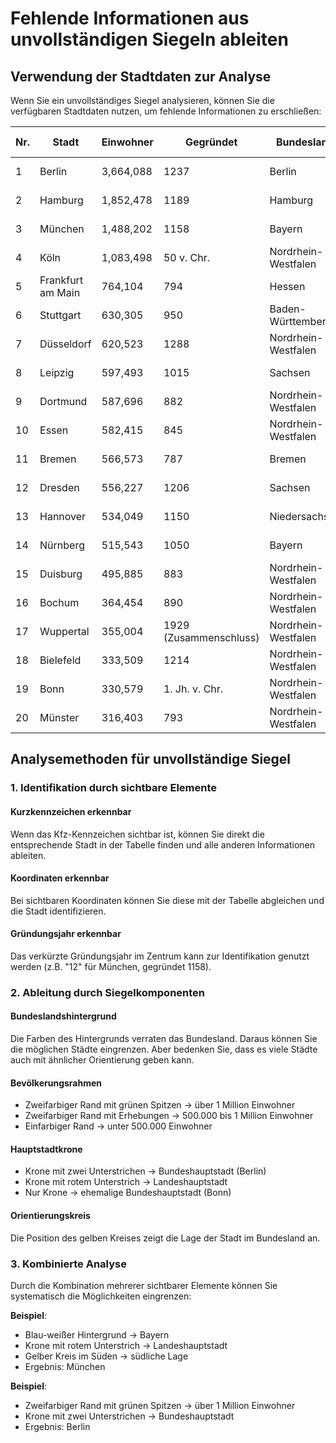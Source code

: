 # Fehlende Informationen aus unvollständigen Siegeln ableiten

## Verwendung der Stadtdaten zur Analyse

Wenn Sie ein unvollständiges Siegel analysieren, können Sie die verfügbaren Stadtdaten nutzen, um fehlende Informationen zu erschließen:

| Nr. | Stadt              | Einwohner  | Gegründet          | Bundesland             | Lage im Bundesland | Hauptstadtstatus        | Kennzeichen | Koordinaten (Präzise)  |
| --- | ----------------- | ---------- | ------------------ | ---------------------- | ----------------- | ----------------------- | ----------- | ---------------------- |
| 1   | Berlin            | 3,664,088  | 1237               | Berlin                 | -                 | Bundes- & Landeshauptstadt | B           | 52.5170° N, 13.3889° E |
| 2   | Hamburg           | 1,852,478  | 1189               | Hamburg                | -                 | Landeshauptstadt           | HH          | 53.5511° N, 9.9937° E  |
| 3   | München           | 1,488,202  | 1158               | Bayern                 | Süd               | Landeshauptstadt           | M           | 48.1371° N, 11.5755° E |
| 4   | Köln              | 1,083,498  | 50 v. Chr.         | Nordrhein-Westfalen    | West              |                         | K           | 50.9352° N, 6.9531° E  |
| 5   | Frankfurt am Main | 764,104    | 794                | Hessen                 | Südwest           |                         | F           | 50.1109° N, 8.6821° E  |
| 6   | Stuttgart         | 630,305    | 950                | Baden-Württemberg      | Zentral           | Landeshauptstadt           | S           | 48.7833° N, 9.1833° E  |
| 7   | Düsseldorf        | 620,523    | 1288               | Nordrhein-Westfalen    | West              | Landeshauptstadt           | D           | 51.2217° N, 6.7762° E  |
| 8   | Leipzig           | 597,493    | 1015               | Sachsen                | Nordwest          |                         | L           | 51.3402° N, 12.3601° E |
| 9   | Dortmund          | 587,696    | 882                | Nordrhein-Westfalen    | West              |                         | DO          | 51.5142° N, 7.4684° E  |
| 10  | Essen             | 582,415    | 845                | Nordrhein-Westfalen    | West              |                         | E           | 51.4508° N, 7.0131° E  |
| 11  | Bremen            | 566,573    | 787                | Bremen                 | -                 | Landeshauptstadt           | HB          | 53.0736° N, 8.8064° E  |
| 12  | Dresden           | 556,227    | 1206               | Sachsen                | Ost               | Landeshauptstadt           | DD          | 51.0504° N, 13.7373° E |
| 13  | Hannover          | 534,049    | 1150               | Niedersachsen          | Zentral           | Landeshauptstadt           | H           | 52.3739° N, 9.7356° E  |
| 14  | Nürnberg          | 515,543    | 1050               | Bayern                 | Nord              |                         | N           | 49.4610° N, 11.0619° E |
| 15  | Duisburg          | 495,885    | 883                | Nordrhein-Westfalen    | West              |                         | DU          | 51.4351° N, 6.7627° E  |
| 16  | Bochum            | 364,454    | 890                | Nordrhein-Westfalen    | West              |                         | BO          | 51.4818° N, 7.2162° E  |
| 17  | Wuppertal         | 355,004    | 1929 (Zusammenschluss) | Nordrhein-Westfalen    | West              |                         | W           | 51.2562° N, 7.1508° E  |
| 18  | Bielefeld         | 333,509    | 1214               | Nordrhein-Westfalen    | Nordost           |                         | BI          | 52.0211° N, 8.5347° E  |
| 19  | Bonn              | 330,579    | 1. Jh. v. Chr.     | Nordrhein-Westfalen    | Süd               | Ehemalige Bundeshauptstadt  | BN          | 50.7333° N, 7.1000° E  |
| 20  | Münster           | 316,403    | 793                | Nordrhein-Westfalen    | West              |                         | MS          | 51.9616° N, 7.6282° E  |

## Analysemethoden für unvollständige Siegel

### 1. Identifikation durch sichtbare Elemente

#### Kurzkennzeichen erkennbar
Wenn das Kfz-Kennzeichen sichtbar ist, können Sie direkt die entsprechende Stadt in der Tabelle finden und alle anderen Informationen ableiten.

#### Koordinaten erkennbar
Bei sichtbaren Koordinaten können Sie diese mit der Tabelle abgleichen und die Stadt identifizieren.

#### Gründungsjahr erkennbar
Das verkürzte Gründungsjahr im Zentrum kann zur Identifikation genutzt werden (z.B. "12" für München, gegründet 1158).

### 2. Ableitung durch Siegelkomponenten

#### Bundeslandshintergrund
Die Farben des Hintergrunds verraten das Bundesland. Daraus können Sie die möglichen Städte eingrenzen. Aber bedenken Sie, dass es viele Städte auch mit ähnlicher Orientierung geben kann.

#### Bevölkerungsrahmen
- Zweifarbiger Rand mit grünen Spitzen → über 1 Million Einwohner
- Zweifarbiger Rand mit Erhebungen → 500.000 bis 1 Million Einwohner
- Einfarbiger Rand → unter 500.000 Einwohner

#### Hauptstadtkrone
- Krone mit zwei Unterstrichen → Bundeshauptstadt (Berlin)
- Krone mit rotem Unterstrich → Landeshauptstadt
- Nur Krone → ehemalige Bundeshauptstadt (Bonn)

#### Orientierungskreis
Die Position des gelben Kreises zeigt die Lage der Stadt im Bundesland an.

### 3. Kombinierte Analyse
Durch die Kombination mehrerer sichtbarer Elemente können Sie systematisch die Möglichkeiten eingrenzen:

**Beispiel**: 
- Blau-weißer Hintergrund → Bayern
- Krone mit rotem Unterstrich → Landeshauptstadt
- Gelber Kreis im Süden → südliche Lage
- Ergebnis: München

**Beispiel**:
- Zweifarbiger Rand mit grünen Spitzen → über 1 Million Einwohner
- Krone mit zwei Unterstrichen → Bundeshauptstadt
- Ergebnis: Berlin
